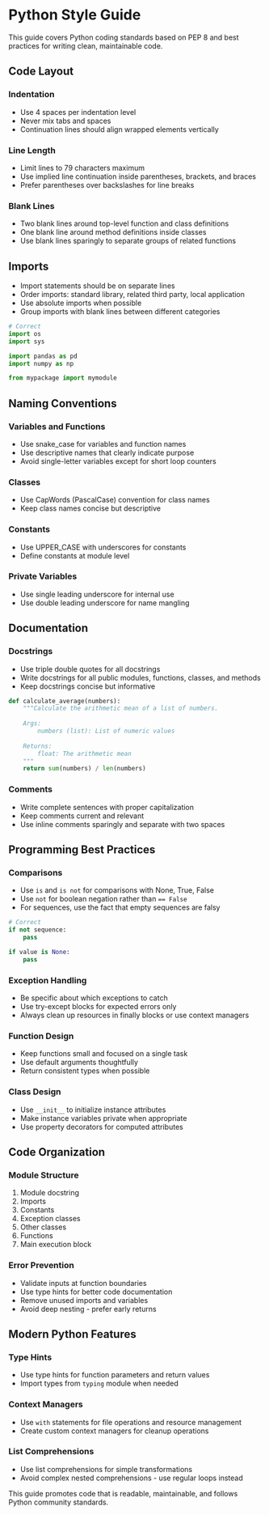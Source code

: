 # Python Style Guide

This guide covers Python coding standards based on PEP 8 and best practices for writing clean, maintainable code.

## Code Layout

### Indentation
- Use 4 spaces per indentation level
- Never mix tabs and spaces
- Continuation lines should align wrapped elements vertically

### Line Length
- Limit lines to 79 characters maximum
- Use implied line continuation inside parentheses, brackets, and braces
- Prefer parentheses over backslashes for line breaks

### Blank Lines
- Two blank lines around top-level function and class definitions
- One blank line around method definitions inside classes
- Use blank lines sparingly to separate groups of related functions

## Imports
- Import statements should be on separate lines
- Order imports: standard library, related third party, local application
- Use absolute imports when possible
- Group imports with blank lines between different categories

```python
# Correct
import os
import sys

import pandas as pd
import numpy as np

from mypackage import mymodule
```

## Naming Conventions

### Variables and Functions
- Use snake_case for variables and function names
- Use descriptive names that clearly indicate purpose
- Avoid single-letter variables except for short loop counters

### Classes
- Use CapWords (PascalCase) convention for class names
- Keep class names concise but descriptive

### Constants
- Use UPPER_CASE with underscores for constants
- Define constants at module level

### Private Variables
- Use single leading underscore for internal use
- Use double leading underscore for name mangling

## Documentation

### Docstrings
- Use triple double quotes for all docstrings
- Write docstrings for all public modules, functions, classes, and methods
- Keep docstrings concise but informative

```python
def calculate_average(numbers):
    """Calculate the arithmetic mean of a list of numbers.
    
    Args:
        numbers (list): List of numeric values
        
    Returns:
        float: The arithmetic mean
    """
    return sum(numbers) / len(numbers)
```

### Comments
- Write complete sentences with proper capitalization
- Keep comments current and relevant
- Use inline comments sparingly and separate with two spaces

## Programming Best Practices

### Comparisons
- Use `is` and `is not` for comparisons with None, True, False
- Use `not` for boolean negation rather than `== False`
- For sequences, use the fact that empty sequences are falsy

```python
# Correct
if not sequence:
    pass

if value is None:
    pass
```

### Exception Handling
- Be specific about which exceptions to catch
- Use try-except blocks for expected errors only
- Always clean up resources in finally blocks or use context managers

### Function Design
- Keep functions small and focused on a single task
- Use default arguments thoughtfully
- Return consistent types when possible

### Class Design
- Use `__init__` to initialize instance attributes
- Make instance variables private when appropriate
- Use property decorators for computed attributes

## Code Organization

### Module Structure
1. Module docstring
2. Imports
3. Constants
4. Exception classes
5. Other classes
6. Functions
7. Main execution block

### Error Prevention
- Validate inputs at function boundaries
- Use type hints for better code documentation
- Remove unused imports and variables
- Avoid deep nesting - prefer early returns

## Modern Python Features

### Type Hints
- Use type hints for function parameters and return values
- Import types from `typing` module when needed

### Context Managers
- Use `with` statements for file operations and resource management
- Create custom context managers for cleanup operations

### List Comprehensions
- Use list comprehensions for simple transformations
- Avoid complex nested comprehensions - use regular loops instead

This guide promotes code that is readable, maintainable, and follows Python community standards.